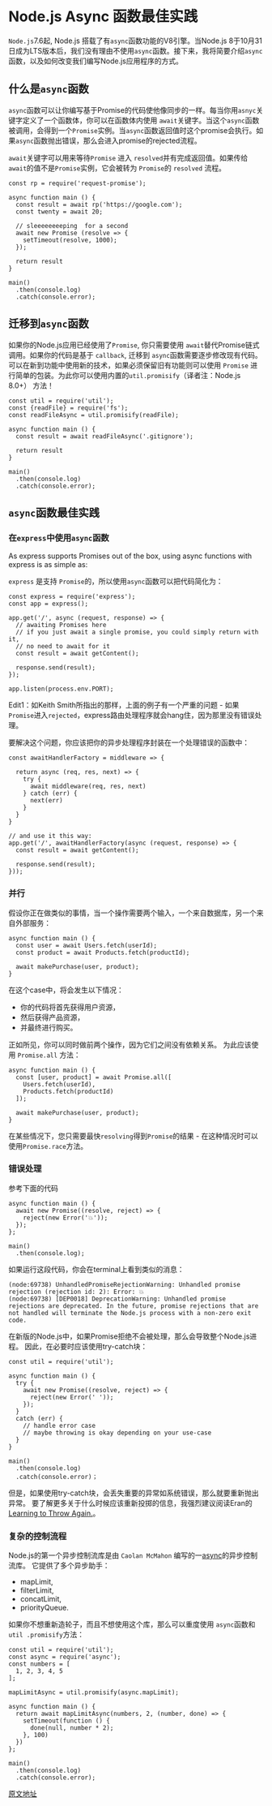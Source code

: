 # Node.js Async 函数最佳实践

`Node.js`7.6起, Node.js 搭载了有`async`函数功能的V8引擎。当Node.js 8于10月31日成为LTS版本后，我们没有理由不使用`async`函数。接下来，我将简要介绍`async`函数，以及如何改变我们编写Node.js应用程序的方式。

## 什么是`async`函数

`async`函数可以让你编写基于Promise的代码使他像同步的一样。每当你用`asnyc`关键字定义了一个函数体，你可以在函数体内使用 `await`关键字。当这个`async`函数被调用，会得到一个`Promise`实例。当`async`函数返回值时这个promise会执行。如果`async`函数抛出错误，那么会进入promise的rejected流程。

`await`关键字可以用来等待`Promise` 进入 `resolved`并有完成返回值。如果传给`await`的值不是`Promise`实例，它会被转为 `Promise`的 `resolved` 流程。 


```ecmascript 6
const rp = require('request-promise');

async function main () {
  const result = await rp('https://google.com');
  const twenty = await 20;
  
  // sleeeeeeeeping  for a second
  await new Promise (resolve => {
    setTimeout(resolve, 1000);
  });

  return result
}

main()
  .then(console.log)
  .catch(console.error);
```

## 迁移到`async`函数

如果你的Node.js应用已经使用了`Promise`, 你只需要使用 `await`替代Promise链式调用。如果你的代码是基于 `callback`, 迁移到 `async`函数需要逐步修改现有代码。可以在新到功能中使用新的技术，如果必须保留旧有功能则可以使用 `Promise` 进行简单的包装。为此你可以使用内置的`util.promisify`（译者注：Node.js 8.0+） 方法！

```ecmascript 6
const util = require('util');
const {readFile} = require('fs');
const readFileAsync = util.promisify(readFile);

async function main () {
  const result = await readFileAsync('.gitignore');

  return result
}

main()
  .then(console.log)
  .catch(console.error);
```

## `async`函数最佳实践

### 在`express`中使用`async`函数

As express supports Promises out of the box, using async functions with express is as simple as:

`express` 是支持 `Promise`的，所以使用`async`函数可以把代码简化为：

```ecmascript 6
const express = require('express');
const app = express();

app.get('/', async (request, response) => {
  // awaiting Promises here
  // if you just await a single promise, you could simply return with it,
  // no need to await for it
  const result = await getContent();

  response.send(result);
});

app.listen(process.env.PORT);
```


Edit1：如Keith Smith所指出的那样，上面的例子有一个严重的问题 - 如果`Promise`进入`rejected`，express路由处理程序就会hang住，因为那里没有错误处理。

要解决这个问题，你应该把你的异步处理程序封装在一个处理错误的函数中：

```ecmascript 6
const awaitHandlerFactory = middleware => {

  return async (req, res, next) => {
    try {
      await middleware(req, res, next)
    } catch (err) {
      next(err)
    }
  }
}

// and use it this way:
app.get('/', awaitHandlerFactory(async (request, response) => {
  const result = await getContent();

  response.send(result);
}));
```

### 并行

假设你正在做类似的事情，当一个操作需要两个输入，一个来自数据库，另一个来自外部服务：

```ecmascript 6
async function main () {
  const user = await Users.fetch(userId);
  const product = await Products.fetch(productId);

  await makePurchase(user, product);
}
```

在这个case中，将会发生以下情况：

 - 你的代码将首先获得用户资源，
 - 然后获得产品资源，
 - 并最终进行购买。

正如所见，你可以同时做前两个操作，因为它们之间没有依赖关系。 为此应该使用 `Promise.all` 方法：

```ecmascript 6
async function main () {
  const [user, product] = await Promise.all([
    Users.fetch(userId),
    Products.fetch(productId)
  ]);

  await makePurchase(user, product);
}
```

在某些情况下，您只需要最快`resolving`得到`Promise`的结果 - 在这种情况时可以使用`Promise.race`方法。

### 错误处理

参考下面的代码

```ecmascript 6
async function main () {
  await new Promise((resolve, reject) => {
    reject(new Error('💥'));
  });
};

main()
  .then(console.log);
```

如果运行这段代码，你会在terminal上看到类似的消息：

```ecmascript 6
(node:69738) UnhandledPromiseRejectionWarning: Unhandled promise rejection (rejection id: 2): Error: 💥
(node:69738) [DEP0018] DeprecationWarning: Unhandled promise rejections are deprecated. In the future, promise rejections that are not handled will terminate the Node.js process with a non-zero exit code.
```


在新版的Node.js中，如果Promise拒绝不会被处理，那么会导致整个Node.js进程。 因此，在必要时应该使用try-catch块：


```ecmascript 6
const util = require('util');

async function main () {
  try {
    await new Promise((resolve, reject) => {
      reject(new Error(' '));
    });
  } 
  catch (err) {
    // handle error case
    // maybe throwing is okay depending on your use-case
  }
}

main()
  .then(console.log)
  .catch(console.error)；
```


但是，如果使用try-catch块，会丢失重要的异常如系统错误，那么就要重新抛出异常。 要了解更多关于什么时候应该重新投掷的信息，我强烈建议阅读Eran的[Learning to Throw Again.](https://medium.com/@eranhammer/learning-to-throw-again-79b498504d28)。

### 复杂的控制流程

Node.js的第一个异步控制流库是由 `Caolan McMahon` 编写的一[async](http://caolan.github.io/async/)的异步控制流库。 它提供了多个异步助手：

 - mapLimit,
 - filterLimit,
 - concatLimit,
 - priorityQueue.

如果你不想重新造轮子，而且不想使用这个库，那么可以重度使用 `async`函数和 `util .promisify`方法：


```ecmascript 6
const util = require('util');
const async = require('async');
const numbers = [
  1, 2, 3, 4, 5
];

mapLimitAsync = util.promisify(async.mapLimit);

async function main () {
  return await mapLimitAsync(numbers, 2, (number, done) => {
    setTimeout(function () {
      done(null, number * 2);
    }, 100)
  })
};

main()
  .then(console.log)
  .catch(console.error);
```

[原文地址](https://nemethgergely.com/async-function-best-practices/)
